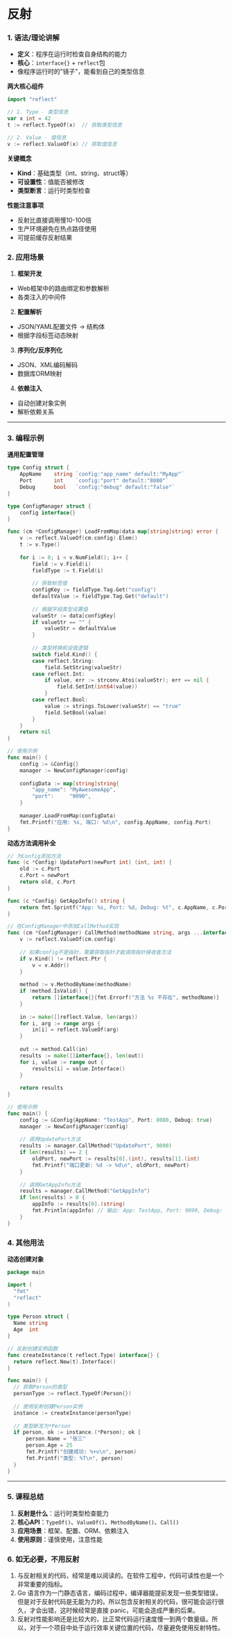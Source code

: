 # 反射


  ### 1. 语法/理论讲解
  - **定义**：程序在运行时检查自身结构的能力
  - **核心**：`interface{}` + `reflect`包
  - 像程序运行时的"镜子"，能看到自己的类型信息

  **两大核心组件**
  ```go
  import "reflect"
  
  // 1. Type - 类型信息
  var x int = 42
  t := reflect.TypeOf(x)  // 获取类型信息
  
  // 2. Value - 值信息  
  v := reflect.ValueOf(x) // 获取值信息
  ```

  **关键概念**
  - **Kind**：基础类型（int、string、struct等）
  - **可设置性**：值能否被修改
  - **类型断言**：运行时类型检查

  **性能注意事项**
  - 反射比直接调用慢10-100倍
  - 生产环境避免在热点路径使用
  - 可提前缓存反射结果

  ### 2. 应用场景

  1. **框架开发**
  - Web框架中的路由绑定和参数解析
  - 各类注入的中间件

  2. **配置解析**
  - JSON/YAML配置文件 → 结构体
  - 根据字段标签动态映射

  3. **序列化/反序列化**
  - JSON、XML编码解码
  - 数据库ORM映射

  4. **依赖注入**
  - 自动创建对象实例
  - 解析依赖关系

---

  ### 3. 编程示例

  **通用配置管理**
  ```go
  type Config struct {
      AppName    string `config:"app_name" default:"MyApp"`
      Port       int    `config:"port" default:"8080"`
      Debug      bool   `config:"debug" default:"false"`
  }
  
  type ConfigManager struct {
      config interface{}
  }
  
  func (cm *ConfigManager) LoadFromMap(data map[string]string) error {
      v := reflect.ValueOf(cm.config).Elem()
      t := v.Type()
      
      for i := 0; i < v.NumField(); i++ {
          field := v.Field(i)
          fieldType := t.Field(i)
          
          // 获取标签值
          configKey := fieldType.Tag.Get("config")
          defaultValue := fieldType.Tag.Get("default")
          
          // 根据字段类型设置值
          valueStr := data[configKey]
          if valueStr == "" {
              valueStr = defaultValue
          }
          
          // 类型转换和设值逻辑
          switch field.Kind() {
          case reflect.String:
              field.SetString(valueStr)
          case reflect.Int:
              if value, err := strconv.Atoi(valueStr); err == nil {
                  field.SetInt(int64(value))
              }
          case reflect.Bool:
              value := strings.ToLower(valueStr) == "true"
              field.SetBool(value)
          }
      }
      return nil
  }
  
  // 使用示例
  func main() {
      config := &Config{}
      manager := NewConfigManager(config)
      
      configData := map[string]string{
          "app_name": "MyAwesomeApp",
          "port":     "9090",
      }
      
      manager.LoadFromMap(configData)
      fmt.Printf("应用: %s, 端口: %d\n", config.AppName, config.Port)
  }
  ```

  **动态方法调用补全**
  ```go
  // 为Config添加方法
  func (c *Config) UpdatePort(newPort int) (int, int) {
      old := c.Port
      c.Port = newPort
      return old, c.Port
  }
  
  func (c *Config) GetAppInfo() string {
      return fmt.Sprintf("App: %s, Port: %d, Debug: %t", c.AppName, c.Port, c.Debug)
  }
  
  // 在ConfigManager中添加CallMethod实现
  func (cm *ConfigManager) CallMethod(methodName string, args ...interface{}) []interface{} {
      v := reflect.ValueOf(cm.config)
      
      // 如果config不是指针，需要获取指针才能调用指针接收者方法
      if v.Kind() != reflect.Ptr {
          v = v.Addr()
      }
      
      method := v.MethodByName(methodName)
      if !method.IsValid() {
          return []interface{}{fmt.Errorf("方法 %s 不存在", methodName)}
      }
      
      in := make([]reflect.Value, len(args))
      for i, arg := range args {
          in[i] = reflect.ValueOf(arg)
      }
      
      out := method.Call(in)
      results := make([]interface{}, len(out))
      for i, value := range out {
          results[i] = value.Interface()
      }
      
      return results
  }
  
  // 使用示例
  func main() {
      config := &Config{AppName: "TestApp", Port: 8080, Debug: true}
      manager := NewConfigManager(config)
      
      // 调用UpdatePort方法
      results := manager.CallMethod("UpdatePort", 9090)
      if len(results) == 2 {
          oldPort, newPort := results[0].(int), results[1].(int)
          fmt.Printf("端口更新: %d -> %d\n", oldPort, newPort)
      }
      
      // 调用GetAppInfo方法
      results = manager.CallMethod("GetAppInfo")
      if len(results) > 0 {
          appInfo := results[0].(string)
          fmt.Println(appInfo) // 输出: App: TestApp, Port: 9090, Debug: true
      }
  }
  ```

  ### 4. 其他用法

  **动态创建对象**
  ```go
  package main

import (
	"fmt"
	"reflect"
)

type Person struct {
	Name string
	Age  int
}

// 反射创建实例函数
func createInstance(t reflect.Type) interface{} {
	return reflect.New(t).Interface()
}

func main() {
	// 获取Person的类型
	personType := reflect.TypeOf(Person{})
	
	// 使用反射创建Person实例
	instance := createInstance(personType)
	
	// 类型断言为*Person
	if person, ok := instance.(*Person); ok {
		person.Name = "张三"
		person.Age = 25
		fmt.Printf("创建成功: %+v\n", person)
		fmt.Printf("类型: %T\n", person)
	}
}
  ```

---

  ### 5. 课程总结

  1. **反射是什么**：运行时类型检查能力
  2. **核心API**：`TypeOf()`、`ValueOf()`、`MethodByName()`、`Call()`
  3. **应用场景**：框架、配置、ORM、依赖注入
  4. **使用原则**：谨慎使用，注意性能


### 6. 如无必要，不用反射

1. 与反射相关的代码，经常是难以阅读的。在软件工程中，代码可读性也是一个非常重要的指标。
2. Go 语言作为一门静态语言，编码过程中，编译器能提前发现一些类型错误，但是对于反射代码是无能为力的。所以包含反射相关的代码，很可能会运行很久，才会出错，这时候经常是直接 panic，可能会造成严重的后果。
3. 反射对性能影响还是比较大的，比正常代码运行速度慢一到两个数量级。所以，对于一个项目中处于运行效率关键位置的代码，尽量避免使用反射特性。